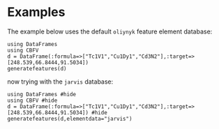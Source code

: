 # Examples

The example below uses the default `oliynyk` feature element database:

```@example
using DataFrames
using CBFV
d = DataFrame(:formula=>["Tc1V1","Cu1Dy1","Cd3N2"],:target=>[248.539,66.8444,91.5034])
generatefeatures(d)
```

now trying with the `jarvis` database:

```@example
using DataFrames #hide
using CBFV #hide
d = DataFrame(:formula=>["Tc1V1","Cu1Dy1","Cd3N2"],:target=>[248.539,66.8444,91.5034]) #hide
generatefeatures(d,elementdata="jarvis")
```